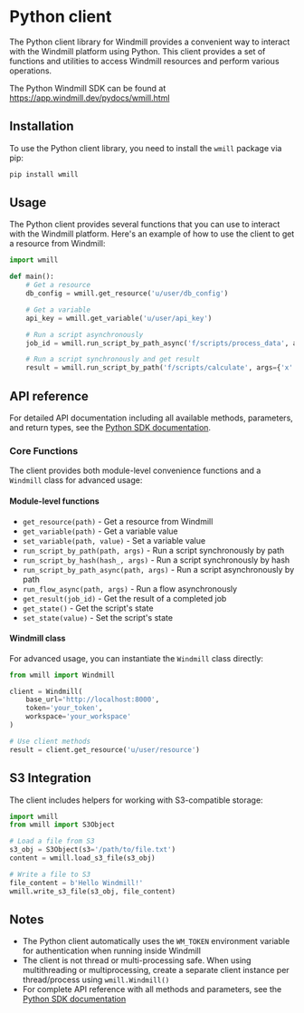 # Python client

The Python client library for Windmill provides a convenient way to interact with the Windmill platform using Python. This client provides a set of functions and utilities to access Windmill resources and perform various operations.

The Python Windmill SDK can be found at https://app.windmill.dev/pydocs/wmill.html

## Installation

To use the Python client library, you need to install the `wmill` package via pip:

```bash
pip install wmill
```

## Usage

The Python client provides several functions that you can use to interact with the Windmill platform. Here's an example of how to use the client to get a resource from Windmill:

```python
import wmill

def main():
    # Get a resource
    db_config = wmill.get_resource('u/user/db_config')

    # Get a variable
    api_key = wmill.get_variable('u/user/api_key')

    # Run a script asynchronously
    job_id = wmill.run_script_by_path_async('f/scripts/process_data', args={'input': 'value'})

    # Run a script synchronously and get result
    result = wmill.run_script_by_path('f/scripts/calculate', args={'x': 10, 'y': 20})
```

## API reference

For detailed API documentation including all available methods, parameters, and return types, see the [Python SDK documentation](https://app.windmill.dev/pydocs/wmill.html).

### Core Functions

The client provides both module-level convenience functions and a `Windmill` class for advanced usage:

#### Module-level functions

- `get_resource(path)` - Get a resource from Windmill
- `get_variable(path)` - Get a variable value
- `set_variable(path, value)` - Set a variable value
- `run_script_by_path(path, args)` - Run a script synchronously by path
- `run_script_by_hash(hash_, args)` - Run a script synchronously by hash
- `run_script_by_path_async(path, args)` - Run a script asynchronously by path
- `run_flow_async(path, args)` - Run a flow asynchronously
- `get_result(job_id)` - Get the result of a completed job
- `get_state()` - Get the script's state
- `set_state(value)` - Set the script's state

#### Windmill class

For advanced usage, you can instantiate the `Windmill` class directly:

```python
from wmill import Windmill

client = Windmill(
    base_url='http://localhost:8000',
    token='your_token',
    workspace='your_workspace'
)

# Use client methods
result = client.get_resource('u/user/resource')
```

## S3 Integration

The client includes helpers for working with S3-compatible storage:

```python
import wmill
from wmill import S3Object

# Load a file from S3
s3_obj = S3Object(s3='/path/to/file.txt')
content = wmill.load_s3_file(s3_obj)

# Write a file to S3
file_content = b'Hello Windmill!'
wmill.write_s3_file(s3_obj, file_content)
```

## Notes

- The Python client automatically uses the `WM_TOKEN` environment variable for authentication when running inside Windmill
- The client is not thread or multi-processing safe. When using multithreading or multiprocessing, create a separate client instance per thread/process using `wmill.Windmill()`
- For complete API reference with all methods and parameters, see the [Python SDK documentation](https://app.windmill.dev/pydocs/wmill.html)
